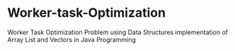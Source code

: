 # Worker-task-Optimization
Worker Task Optimization Problem using Data Structures implementation of Array List and Vectors in Java Programming
